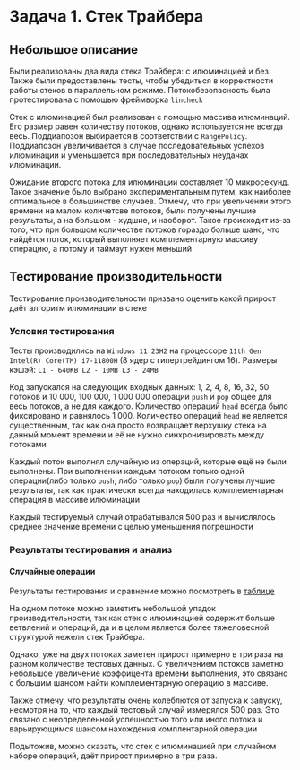 # Задача 1. Стек Трайбера

## Небольшое описание

Были реализованы два вида стека Трайбера: с илюминацией и без. Также были предоставлены тесты, чтобы убедиться в корректности работы стеков в параллельном режиме. 
Потокобезопасность была протестирована с помощью фреймворка `lincheck`

Стек с илюминацией был реализован с помощью массива илюминаций. Его размер равен количеству потоков, однако используется не всегда весь.
Поддиапозон выбирается в соответствии с `RangePolicy`. 
Поддиапозон увеличивается в случае последовательных успехов илюминации и уменьшается при последовательных неудачах илюминации. 

Ожидание второго потока для илюминации составляет 10 микросекунд. Такое значение было выбрано экспериментальным путем, как наиболее оптимальное в большинстве случаев. 
Отмечу, что при увеличении этого времени на малом количетсве потоков, были получены лучшие результаты, а на большом - худшие, и наоборот. Такое происходит из-за 
того, что при большом количестве потоков гораздо больше шанс, что найдётся поток, который выполняет комплементарную массиву операцию, а потому и таймаут нужен меньший

## Тестирование производительности

Тестирование производительности призвано оценить какой прирост даёт алгоритм илюминации в стеке

### Условия тестирования

Тесты производились на `Windows 11 23H2` на процессоре `11th Gen Intel(R) Core(TM) i7-11800H` 
(8 ядер с гипертрейдингом 16). Размеры кэшэй: `L1 - 640KB L2 - 10MB L3 - 24MB`

Код запускался на следующих входных данных: 1, 2, 4, 8, 16, 32, 50 потоков и 10 000, 100 000, 1 000 000 операций `push` и `pop` общее для весь потоков, а не для каждого. 
Количество операций `head` всегда было фиксировано и равнялось 1 000. Количество операций `head` не является существенным, 
так как она просто возвращает верхушку стека на данный момент времени и её не нужно синхронизировать между потоками

Каждый поток выполнял случайную из операций, которые ещё не были выполнены. При выполнении каждым потоком только одной операции(либо только `push`, либо только `pop`) были получены лучшие результаты, 
так как практически всегда находилась комплементарная операция в массиве илюминации

Каждый тестируемый случай отрабатывался 500 раз и вычислялось среднее значение времени с целью уменьшения погрешности

### Результаты тестирования и анализ

#### Случайные операции

Результаты тестирования и сравнение можно посмотреть в [таблице](https://docs.google.com/spreadsheets/d/1JkDEy4ignt82WJ4Us4IJY3bLNKUBcTRxn45E8NKQGSo/edit?usp=sharing)

На одном потоке можно заметить небольшой упадок производительности, так как стек с илюминацией содержит больше ветвлений и операций, 
да и в целом является более тяжеловесной структурой нежели стек Трайбера.

Однако, уже на двух потоках заметен прирост примерно в три раза на разном количестве тестовых данных. 
С увеличением потоков заметно небольшое увеличение коэффицента времени выполнения, это связано с большим шансом найти комплементарную операцию в массиве.

Также отмечу, что результаты очень колеблются от запуска к запуску, несмотря на то, что каждый тестовый случай измерялся 500 раз.
Это связано с неопределенной успешностью того или иного потока и варьирующимся шансом нахождения комплентарной операции

Подытожив, можно сказать, что стек с илюминацией при случайном наборе операций, даёт прирост примерно в три раза.
